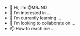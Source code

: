 - 👋 Hi, I’m @MRJND
- 👀 I’m interested in ...
- 🌱 I’m currently learning ...
- 💞️ I’m looking to collaborate on ...
- 📫 How to reach me ...

<!---
MRJND/MRJND is a ✨ special ✨ repository because its `README.md` (this file) appears on your GitHub profile.
You can click the Preview link to take a look at your changes.
--->
